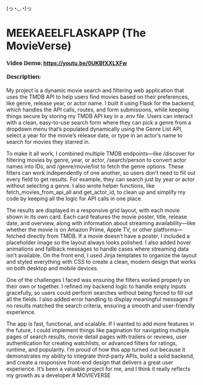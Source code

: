 (っ◔◡◔)っ
# MEEKAEELFLASKAPP (The MovieVerse)

#### 𝕍𝕚𝕕𝕖𝕠 𝔻𝕖𝕞𝕠:  <https://youtu.be/0UKBfXXLXFw>

#### 𝔻𝕖𝕤𝕔𝕣𝕚𝕡𝕥𝕚𝕠𝕟:

My project is a dynamic movie search and filtering web application that uses the TMDB API to help users find movies based on their preferences, like genre, release year, or actor name. I built it using Flask for the backend, which handles the API calls, routes, and form submissions, while keeping things secure by storing my TMDB API key in a .env file. Users can interact with a clean, easy-to-use search form where they can pick a genre from a dropdown menu that’s populated dynamically using the Genre List API, select a year for the movie’s release date, or type in an actor’s name to search for movies they starred in.

To make it all work, I combined multiple TMDB endpoints—like /discover for filtering movies by genre, year, or actor, /search/person to convert actor names into IDs, and /genre/movie/list to fetch the genre options. These filters can work independently of one another, so users don’t need to fill out every field to get results. For example, they can search just by year or actor without selecting a genre. I also wrote helper functions, like fetch_movies_from_api_all and get_actor_id, to clean up and simplify my code by keeping all the logic for API calls in one place.

The results are displayed in a responsive grid layout, with each movie shown in its own card. Each card features the movie poster, title, release date, and overview, along with information about streaming availability—like whether the movie is on Amazon Prime, Apple TV, or other platforms—fetched directly from TMDB. If a movie doesn’t have a poster, I included a placeholder image so the layout always looks polished. I also added hover animations and fallback messages to handle cases where streaming data isn’t available. On the front end, I used Jinja templates to organize the layout and styled everything with CSS to create a clean, modern design that works on both desktop and mobile devices.

One of the challenges I faced was ensuring the filters worked properly on their own or together. I refined my backend logic to handle empty inputs gracefully, so users could perform searches without being forced to fill out all the fields. I also added error handling to display meaningful messages if no results matched the search criteria, ensuring a smooth and user-friendly experience.

The app is fast, functional, and scalable. If I wanted to add more features in the future, I could implement things like pagination for navigating multiple pages of search results, movie detail pages with trailers or reviews, user authentication for creating watchlists, or advanced filters for ratings, runtime, and popularity. I’m proud of how this app turned out because it demonstrates my ability to integrate third-party APIs, build a solid backend, and create a responsive front-end design that delivers a great user experience. It’s been a valuable project for me, and I think it really reflects my growth as a developer.# MOVIEVERSE
